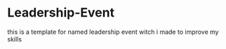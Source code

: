 # Leadership-Event
this is a template for named leadership event witch i made to improve my skills 
